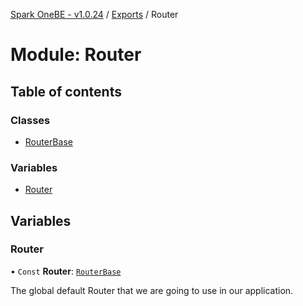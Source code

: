 [Spark OneBE - v1.0.24](../README.md) / [Exports](../modules.md) / Router

# Module: Router

## Table of contents

### Classes

- [RouterBase](../classes/Router.RouterBase.md)

### Variables

- [Router](Router.md#router)

## Variables

### Router

• `Const` **Router**: [`RouterBase`](../classes/Router.RouterBase.md)

The global default Router that we are going to use in our application.
